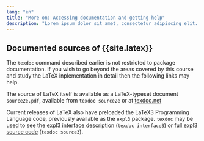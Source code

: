 ```yaml
---
lang: "en"
title: "More on: Accessing documentation and getting help"
description: "Lorem ipsum dolor sit amet, consectetur adipiscing elit. Pellentesque felis orci, faucibus eget sollicitudin vel, varius eget ipsum. Duis sed sodales leo."
---
```



## Documented sources of {{site.latex}}

The `texdoc` command described earlier is not restricted to package documentation. If you wish to
go beyond the areas covered by this course and study the LaTeX inplementation in detail then
the following links may help.

The source of LaTeX itself is available as a LaTeX-typeset document `source2e.pdf`, available
from `texdoc source2e` or at
[texdoc.net](https://texdoc.net/pkg/source2e)

Current releases of LaTeX also have preloaded the LaTeX3 Programming Language code, previously available
as the `expl3` package.  `texdoc` may be used to see the
[expl3 interface description](http://texdoc.net/pkg/interface3) (`texdoc interface3`)
or
[full expl3 source code](http://texdoc.net/pkg/source3) (`texdoc source3`).





